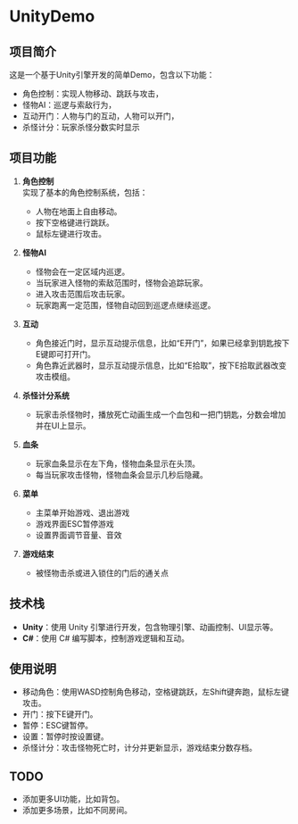 # UnityDemo

## 项目简介
这是一个基于Unity引擎开发的简单Demo，包含以下功能：
- 角色控制：实现人物移动、跳跃与攻击，
- 怪物AI：巡逻与索敌行为，
- 互动开门：人物与门的互动，人物可以开门，
- 杀怪计分：玩家杀怪分数实时显示

## 项目功能
1. **角色控制**  
   实现了基本的角色控制系统，包括：
   - 人物在地面上自由移动。
   - 按下空格键进行跳跃。
   - 鼠标左键进行攻击。

2. **怪物AI**  
   - 怪物会在一定区域内巡逻。
   - 当玩家进入怪物的索敌范围时，怪物会追踪玩家。
   - 进入攻击范围后攻击玩家。
   - 玩家跑离一定范围，怪物自动回到巡逻点继续巡逻。

3. **互动**  
   - 角色接近门时，显示互动提示信息，比如“E开门”，如果已经拿到钥匙按下E键即可打开门。
   - 角色靠近武器时，显示互动提示信息，比如“E拾取”，按下E拾取武器改变攻击模组。

4. **杀怪计分系统**  
   - 玩家击杀怪物时，播放死亡动画生成一个血包和一把门钥匙，分数会增加并在UI上显示。

5. **血条**  
   - 玩家血条显示在左下角，怪物血条显示在头顶。
   - 每当玩家攻击怪物，怪物血条会显示几秒后隐藏。

6. **菜单**  
   - 主菜单开始游戏、退出游戏
   - 游戏界面ESC暂停游戏
   - 设置界面调节音量、音效

7. **游戏结束**  
   - 被怪物击杀或进入锁住的门后的通关点

## 技术栈
- **Unity**：使用 Unity 引擎进行开发，包含物理引擎、动画控制、UI显示等。
- **C#**：使用 C# 编写脚本，控制游戏逻辑和互动。

## 使用说明
- 移动角色：使用WASD控制角色移动，空格键跳跃，左Shift键奔跑，鼠标左键攻击。
- 开门：按下E键开门。
- 暂停：ESC键暂停。
- 设置：暂停时按设置键。
- 杀怪计分：攻击怪物死亡时，计分并更新显示，游戏结束分数存档。

## TODO
- 添加更多UI功能，比如背包。
- 添加更多场景，比如不同房间。
